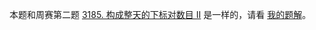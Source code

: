 本题和周赛第二题 [3185. 构成整天的下标对数目 II](https://leetcode.cn/problems/count-pairs-that-form-a-complete-day-ii/) 是一样的，请看 [我的题解](https://leetcode.cn/problems/count-pairs-that-form-a-complete-day-ii/solutions/2812385/tao-lu-mei-ju-you-wei-hu-zuo-pythonjavac-3vhv/)。
